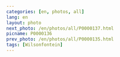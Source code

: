 ```yaml
---
categories: [en, photos, all]
lang: en
layout: photo
next_photo: /en/photos/all/P0000137.html
picname: P0000136
prev_photo: /en/photos/all/P0000135.html
tags: [Wilsonfontein]
---
```

